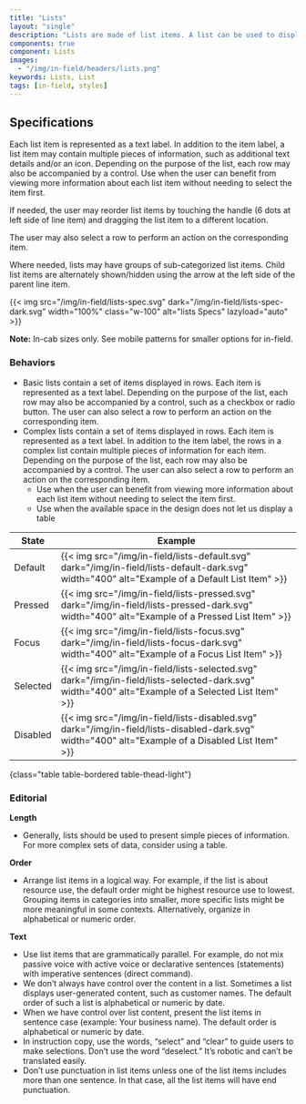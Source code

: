 ```yaml
---
title: "Lists"
layout: "single"
description: "Lists are made of list items. A list can be used to display content related to a single subject."
components: true
component: Lists
images:
  - "/img/in-field/headers/lists.png"
keywords: Lists, List
tags: [in-field, styles]
---
```


## Specifications

Each list item is represented as a text label. In addition to the item label, a list item may contain multiple pieces of information, such as additional text details and/or an icon. Depending on the purpose of the list, each row may also be accompanied by a control. Use when the user can benefit from viewing more information about each list item without needing to select the item first.

If needed, the user may reorder list items by touching the handle (6 dots at left side of line item) and dragging the list item to a different location.

The user may also select a row to perform an action on the corresponding item.

Where needed, lists may have groups of sub-categorized list items. Child list items are alternately shown/hidden using the arrow at the left side of the parent line item.

{{< img src="/img/in-field/lists-spec.svg" dark="/img/in-field/lists-spec-dark.svg" width="100%" class="w-100" alt="lists Specs" lazyload="auto" >}}

**Note:** In-cab sizes only. See mobile patterns for smaller options for in-field.

### Behaviors

- Basic lists contain a set of items displayed in rows. Each item is represented as a text label. Depending on the purpose of the list, each row may also be accompanied by a control, such as a checkbox or radio button. The user can also select a row to perform an action on the corresponding item.
- Complex lists contain a set of items displayed in rows. Each item is represented as a text label. In addition to the item label, the rows in a complex list contain multiple pieces of information for each item. Depending on the purpose of the list, each row may also be accompanied by a control. The user can also select a row to perform an action on the corresponding item.
  - Use when the user can benefit from viewing more information about each list item without needing to select the item first.
  - Use when the available space in the design does not let us display a table

<!-- prettier-ignore-start -->
| State    | Example                                                                                              |
| -------- | ------------------------------------------------------------------------------------------------------------------------------------------------- |
| Default  | {{< img src="/img/in-field/lists-default.svg" dark="/img/in-field/lists-default-dark.svg" width="400" alt="Example of a Default List Item" >}}    |
| Pressed  | {{< img src="/img/in-field/lists-pressed.svg" dark="/img/in-field/lists-pressed-dark.svg" width="400" alt="Example of a Pressed List Item" >}}    |
| Focus    | {{< img src="/img/in-field/lists-focus.svg" dark="/img/in-field/lists-focus-dark.svg" width="400" alt="Example of a Focus List Item" >}}          |
| Selected | {{< img src="/img/in-field/lists-selected.svg" dark="/img/in-field/lists-selected-dark.svg" width="400" alt="Example of a Selected List Item" >}} |
| Disabled | {{< img src="/img/in-field/lists-disabled.svg" dark="/img/in-field/lists-disabled-dark.svg" width="400" alt="Example of a Disabled List Item" >}} |
{class="table table-bordered table-thead-light"}
<!-- prettier-ignore-end -->

### Editorial

**Length**

- Generally, lists should be used to present simple pieces of information. For more complex sets of data, consider using a table.

**Order**

- Arrange list items in a logical way. For example, if the list is about resource use, the default order might be highest resource use to lowest. Grouping items in categories into smaller, more specific lists might be more meaningful in some contexts. Alternatively, organize in alphabetical or numeric order.

**Text**

- Use list items that are grammatically parallel. For example, do not mix passive voice with active voice or declarative sentences (statements) with imperative sentences (direct command).
- We don’t always have control over the content in a list. Sometimes a list displays user-generated content, such as customer names. The default order of such a list is alphabetical or numeric by date.
- When we have control over list content, present the list items in sentence case (example: Your business name). The default order is alphabetical or numeric by date.
- In instruction copy, use the words, “select” and “clear” to guide users to make selections. Don’t use the word “deselect.” It’s robotic and can’t be translated easily.
- Don’t use punctuation in list items unless one of the list items includes more than one sentence. In that case, all the list items will have end punctuation.
